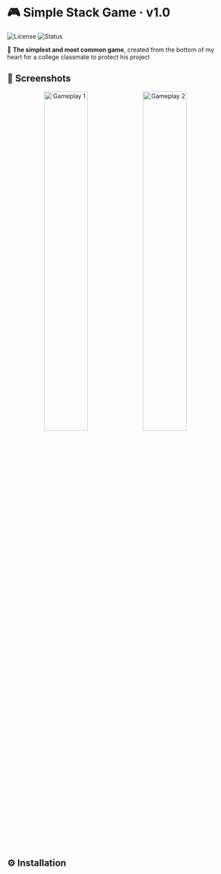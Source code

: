 # 🎮 Simple Stack Game · v1.0
![License](https://img.shields.io/badge/License-MIT-green.svg)
![Status](https://img.shields.io/badge/Status-Complete-brightgreen)

🌟 **The simplest and most common game**, created from the bottom of my heart for a college classmate to protect his project  


## 📸 Screenshots
<div align="center">
  <img src="https://github.com/user-attachments/assets/raw/main/0d899bdc-a782-4419-96f5-47beae5c5949" width="45%" alt="Gameplay 1">
  <img src="https://github.com/user-attachments/assets/raw/main/b495f361-4df9-4973-9c4e-4ea9b70bf7bb" width="45%" alt="Gameplay 2">
</div>


## ⚙️ Installation
```bash

